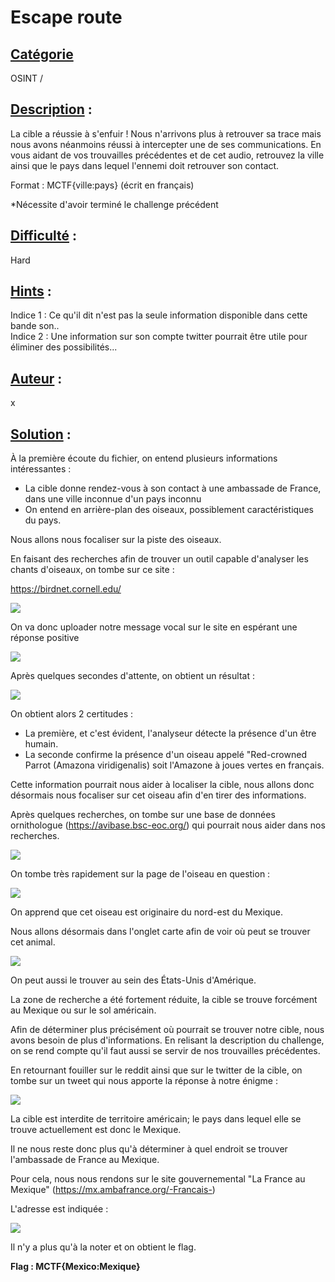 # **Escape route**
## <u>**Catégorie**</u>

OSINT / 

## <u>**Description**</u> :

La cible a réussie à s'enfuir ! Nous n'arrivons plus à retrouver sa trace mais nous avons néanmoins réussi à intercepter une de ses communications. En vous aidant de vos trouvailles précédentes et de cet audio, retrouvez la ville ainsi que le pays dans lequel l'ennemi doit retrouver son contact.

Format : MCTF{ville:pays} (écrit en français)

*Nécessite d'avoir terminé le challenge précédent

## <u>**Difficulté**</u> :

Hard

## <u>**Hints**</u> :

Indice 1 : Ce qu'il dit n'est pas la seule information disponible dans cette bande son..  
Indice 2 : Une information sur son compte twitter pourrait être utile pour éliminer des possibilités...  

## <u>**Auteur**</u> :

x

## <u>Solution</u> :

À la première écoute du fichier, on entend plusieurs informations intéressantes :
- La cible donne rendez-vous à son contact à une ambassade de France, dans une ville inconnue d'un pays inconnu
- On entend en arrière-plan des oiseaux, possiblement caractéristiques du pays.

Nous allons nous focaliser sur la piste des oiseaux.

En faisant des recherches afin de trouver un outil capable d'analyser les chants d'oiseaux, on tombe sur ce site :

https://birdnet.cornell.edu/

![](./photos/birdnet.png)

On va donc uploader notre message vocal sur le site en espérant une réponse positive

![](./photos/upload.png)

Après quelques secondes d'attente, on obtient un résultat : 

![](./photos/resultat.png)

On obtient alors 2 certitudes :  
- La première, et c'est évident, l'analyseur détecte la présence d'un être humain.  
- La seconde confirme la présence d'un oiseau appelé "Red-crowned Parrot (Amazona viridigenalis) soit l'Amazone à joues vertes en français.

Cette information pourrait nous aider à localiser la cible, nous allons donc désormais nous focaliser sur cet oiseau afin d'en tirer des informations. 

Après quelques recherches, on tombe sur une base de données ornithologue (https://avibase.bsc-eoc.org/) qui pourrait nous aider dans nos recherches.

![](./photos/avibase.png)

On tombe très rapidement sur la page de l'oiseau en question :

![](./photos/amazone.png)

On apprend que cet oiseau est originaire du nord-est du Mexique.

Nous allons désormais dans l'onglet carte afin de voir où peut se trouver cet animal.

![](./photos/carte.png)

On peut aussi le trouver au sein des États-Unis d'Amérique.

La zone de recherche a été fortement réduite, la cible se trouve forcément au Mexique ou sur le sol américain. 

Afin de déterminer plus précisément où pourrait se trouver notre cible, nous avons besoin de plus d'informations. En relisant la description du challenge, on se rend compte qu'il faut aussi se servir de nos trouvailles précédentes.

En retournant fouiller sur le reddit ainsi que sur le twitter de la cible, on tombe sur un tweet qui nous apporte la réponse à notre énigme :

![](./photos/tweet.png)

La cible est interdite de territoire américain; le pays dans lequel elle se trouve actuellement est donc le Mexique.

Il ne nous reste donc plus qu'à déterminer à quel endroit se trouver l'ambassade de France au Mexique. 

Pour cela, nous nous rendons sur le site gouvernemental "La France au Mexique" (https://mx.ambafrance.org/-Francais-)

L'adresse est indiquée :

![](./photos/adresse.png)

Il n'y a plus qu'à la noter et on obtient le flag.

**Flag : MCTF{Mexico:Mexique}**
